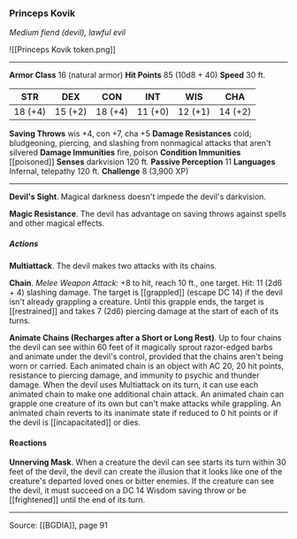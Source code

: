 ### Princeps Kovik
_Medium fiend (devil), lawful evil_

![[Princeps Kovik token.png]]


---

**Armor Class** 16 (natural armor)
**Hit Points** 85 (10d8 + 40)
**Speed** 30 ft.

| STR     | DEX     | CON     | INT     | WIS     | CHA     |
|---------|---------|---------|---------|---------|---------|
| 18 (+4) | 15 (+2) | 18 (+4) | 11 (+0) | 12 (+1) | 14 (+2) |

**Saving Throws** wis +4, con +7, cha +5
**Damage Resistances** cold; bludgeoning, piercing, and slashing from nonmagical attacks that aren't silvered
**Damage Immunities** fire, poison
**Condition Immunities** [[poisoned]]
**Senses** darkvision 120 ft.
**Passive Perception** 11
**Languages** Infernal, telepathy 120 ft.
**Challenge** 8 (3,900 XP)

---

**Devil's Sight**. Magical darkness doesn't impede the devil's darkvision.

**Magic Resistance**. The devil has advantage on saving throws against spells and other magical effects.

##### Actions
**Multiattack**. The devil makes two attacks with its chains.

**Chain**. _Melee Weapon Attack:_ +8 to hit, reach 10 ft., one target. Hit: 11 (2d6 + 4) slashing damage. The target is [[grappled]] (escape DC 14) if the devil isn't already grappling a creature. Until this grapple ends, the target is [[restrained]] and takes 7 (2d6) piercing damage at the start of each of its turns.

**Animate Chains (Recharges after a Short or Long Rest)**. Up to four chains the devil can see within 60 feet of it magically sprout razor-edged barbs and animate under the devil's control, provided that the chains aren't being worn or carried. Each animated chain is an object with AC 20, 20 hit points, resistance to piercing damage, and immunity to psychic and thunder damage. When the devil uses Multiattack on its turn, it can use each animated chain to make one additional chain attack. An animated chain can grapple one creature of its own but can't make attacks while grappling. An animated chain reverts to its inanimate state if reduced to 0 hit points or if the devil is [[incapacitated]] or dies.

#### Reactions
**Unnerving Mask**. When a creature the devil can see starts its turn within 30 feet of the devil, the devil can create the illusion that it looks like one of the creature's departed loved ones or bitter enemies. If the creature can see the devil, it must succeed on a DC 14 Wisdom saving throw or be [[frightened]] until the end of its turn.


---

Source: [[BGDIA]], page 91